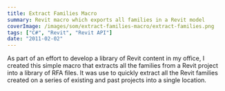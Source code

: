```yaml
---
title: Extract Families Macro
summary: Revit macro which exports all families in a Revit model
coverImage: /images/som/extract-families-macro/extract-families.png
tags: ["C#", "Revit", "Revit API"]
date: "2011-02-02"
---
```


As part of an effort to develop a library of Revit content in my office, I created this simple macro that extracts all the families from a Revit project into a library of RFA files. It was use to quickly extract all the Revit families created on a series of existing and past projects into a single location.
